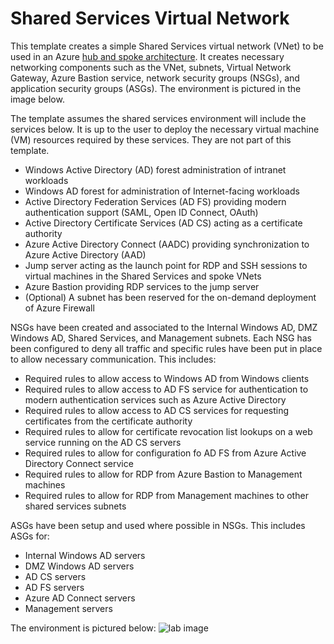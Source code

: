 # Shared Services Virtual Network
This template creates a simple Shared Services virtual network (VNet) to be used in an Azure [hub and spoke architecture](https://docs.microsoft.com/en-us/azure/architecture/reference-architectures/hybrid-networking/hub-spoke).  It creates necessary networking components such as the VNet, subnets, Virtual Network Gateway, Azure Bastion service, network security groups (NSGs), and application security groups (ASGs).  The environment is pictured in the image below.

The template assumes the shared services environment will include the services below.  It is up to the user to deploy the necessary virtual machine (VM) resources required by these services.  They are not part of this template.

* Windows Active Directory (AD) forest administration of intranet workloads
* Windows AD forest for administration of Internet-facing workloads
* Active Directory Federation Services (AD FS) providing modern authentication support (SAML, Open ID Connect, OAuth)
* Active Directory Certificate Services (AD CS) acting as a certificate authority
* Azure Active Directory Connect (AADC) providing synchronization to Azure Active Directory (AAD)
* Jump server acting as the launch point for RDP and SSH sessions to virtual machines in the Shared Services and spoke VNets
* Azure Bastion providing RDP services to the jump server
* (Optional) A subnet has been reserved for the on-demand deployment of Azure Firewall

NSGs have been created and associated to the Internal Windows AD, DMZ Windows AD, Shared Services, and Management subnets.  Each NSG has been configured to deny all traffic and specific rules have been put in place to allow necessary communication.  This includes:

* Required rules to allow access to Windows AD from Windows clients
* Required rules to allow access to AD FS service for authentication to modern authentication services such as Azure Active Directory
* Required rules to allow access to AD CS services for requesting certificates from the certificate authority
* Required rules to allow for certificate revocation list lookups on a web service running on the AD CS servers
* Required rules to allow for configuration fo AD FS from Azure Active Directory Connect service
* Required rules to allow for RDP from Azure Bastion to Management machines
* Required rules to allow for RDP from Management machines to other shared services subnets

ASGs have been setup and used where possible in NSGs.  This includes ASGs for:
* Internal Windows AD servers
* DMZ Windows AD servers
* AD CS servers
* AD FS servers
* Azure AD Connect servers
* Management servers

The environment is pictured below:
![lab image](/lab_visual.png)
